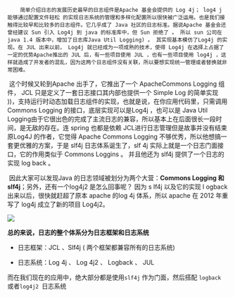 		简单介绍日志的发展历史最早的日志组件是Apache 基金会提供的 Log 4j； log4 j 能够通过配置文件轻松 的实现日志系统的管理和多样化配置所以很快被广泛运用。也是我们接触得比较早和比较多的日志组件。它几乎成了 Java 社区的日志标准。据说Apache 基金会还曾经建议 Sun 引入 Log4j 到 java 的标准库中，但 Sun 拒绝了 。 所以 sun 公司在 java 1.4 版本中，增加了日志库Java Util Logging) 。 其实现基本模仿了Log4j 的实现。在 JUL 出来以前， Log4j 就已经成为一项成熟的技术，使得 Log4j 在选择上占据了一定的优势Apache推出的 JUL 后，有一些项目使用 JUL ，也有一些项目使用 log4j ，这样就造成了开发者的混乱，因为这两个日志组件没有关联，所以要想实现统一管理或者替换就非常困难。

​		这个时候又轮到Apache 出手了，它推出了一个 ApacheCommons Logging 组件， JCL 只是定义了一套日志接口其内部也提供一个 Simple Log 的简单实现 ))，支持运行时动态加载日志组件的实现，也就是说，在你应用代码里，只需调用 Commons Logging 的接口，底层实现可以是Log4j ，也可以是 Java Util Logging由于它很出色的完成了主流日志的兼容，所以基本上在后面很长一段时间，是无敌的存在。连 spring 也都是依赖 JCL进行日志管理但是故事并没有结束原Log4J 的作者，它觉得 Apache Commons Logging 不够优秀，所以他想搞一套更优雅的方案，于是 slf4j 日志体系诞生了，slf 4j 实际上就是一个日志门面接口，它的作用类似于 Commons Loggins 。 并且他还为 slf4j 提供了一个日志的实现 log back 。

​			因此大家可以发现Java 的日志领域被划分为两个大营：**Commons Logging 和 slf4j**；另外，还有一个log4j2 是怎么回事呢？ 因为 s lf4j 以及它的实现 l ogback 出来以后，很快就赶超了原本 apache 的log 4j 体系，所以 apache 在 2012 年重写了 log4j 成立了新的项目 Log4j2。

![](http://ww1.sinaimg.cn/large/b8a27c2fgy1g4r99dwpiyj20oq0eagmm.jpg)

**总的来说，日志的整个体系分为日志框架和日志系统**

- 日志框架：JCL 、Slf4j  ( 两个框架都兼容所有的日志系统)

- 日志系统：Log 4j 、 Log 4j2 、 Logback 、 JUL 
  

而在我们现在的应用中，绝大部分都是使用`slf4j` 作为门面，然后搭配 `logback `或者`log4j2 `日志系统